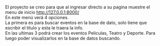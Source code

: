 El proyecto se creo para que al ingresar directo a su pagina muestre el menu de inicio
http://127.0.0.1:8000/<br>
En este menú verá 4 opciones.<br>
La primera es para buscar eventos en la base de dato, solo tiene que escribir el titulo y esta le traera la info.<br>
En las ultimas 3 podrá crear los eventos Peliculas, Teatro y Deporte. Para luego poder visualizarlos en la base de datos buscando. <br>

